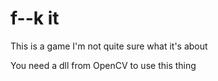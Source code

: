 f--k it
=======

This is a game
I'm not quite sure what it's about

You need a dll from OpenCV to use this thing
